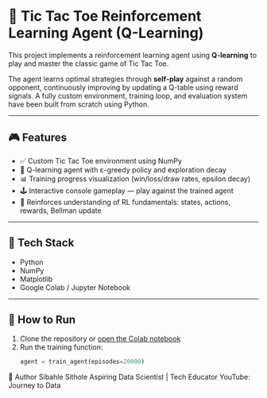 # 🧠 Tic Tac Toe Reinforcement Learning Agent (Q-Learning)

This project implements a reinforcement learning agent using **Q-learning** to play and master the classic game of Tic Tac Toe.

The agent learns optimal strategies through **self-play** against a random opponent, continuously improving by updating a Q-table using reward signals. A fully custom environment, training loop, and evaluation system have been built from scratch using Python.

---

## 🎮 Features

- ✅ Custom Tic Tac Toe environment using NumPy
- 🤖 Q-learning agent with ε-greedy policy and exploration decay
- 📊 Training progress visualization (win/loss/draw rates, epsilon decay)
- 🕹️ Interactive console gameplay — play against the trained agent
- 🧠 Reinforces understanding of RL fundamentals: states, actions, rewards, Bellman update

---

## 🧰 Tech Stack

- Python
- NumPy
- Matplotlib
- Google Colab / Jupyter Notebook

---

## 🚀 How to Run

1. Clone the repository or [open the Colab notebook](https://colab.research.google.com/drive/1J3RGmleMteft1ebchYRjIg4FtaN6PvxJ?authuser=0)
2. Run the training function:
   ```python
   agent = train_agent(episodes=20000)

📌 Author
Sibahle Sithole
Aspiring Data Scientist | Tech Educator
YouTube: Journey to Data
